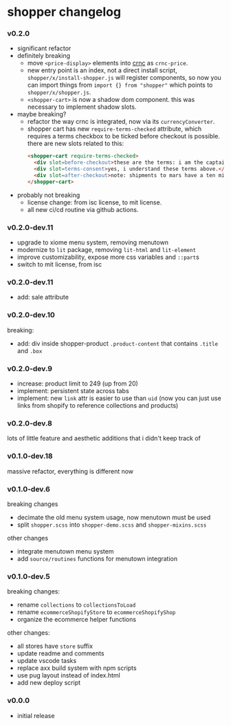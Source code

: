 
# shopper changelog

### v0.2.0

- significant refactor
- definitely breaking
  - move `<price-display>` elements into [crnc](https://github.com/chase-moskal/crnc#readme) as `crnc-price`.
  - new entry point is an index, not a direct install script, `shopper/x/install-shopper.js` will register components, so now you can import things from `import {} from "shopper"` which points to `shopper/x/shopper.js`.
  - `<shopper-cart>` is now a shadow dom component. this was necessary to implement shadow slots.
- maybe breaking?
  - refactor the way crnc is integrated, now via its `currencyConverter`.
  - shopper cart has new `require-terms-checked` attribute, which requires a terms checkbox to be ticked before checkout is possible. there are new slots related to this:
      ```html
      <shopper-cart require-terms-checked>
        <div slot=before-checkout>these are the terms: i am the captain now</div>
        <div slot=terms-consent>yes, i understand these terms above.</div>
        <div slot=after-checkout>note: shipments to mars have a ten million dollar fee.</div>
      </shopper-cart>
      ```
- probably not breaking
  - license change: from isc license, to mit license.
  - all new ci/cd routine via github actions.

### v0.2.0-dev.11

- upgrade to xiome menu system, removing menutown
- modernize to `lit` package, removing `lit-html` and `lit-element`
- improve customizability, expose more css variables and `::part`s
- switch to mit license, from isc

### v0.2.0-dev.11

- add: sale attribute

### v0.2.0-dev.10

breaking:
- add: div inside shopper-product `.product-content` that contains `.title` and `.box`

### v0.2.0-dev.9

- increase: product limit to 249 (up from 20)
- implement: persistent state across tabs
- implement: new `link` attr is easier to use than `uid` (now you can just use links from shopify to reference collections and products)

### v0.2.0-dev.8

lots of little feature and aesthetic additions that i didn't keep track of

### v0.1.0-dev.18

massive refactor, everything is different now

### v0.1.0-dev.6

breaking changes
- decimate the old menu system usage, now menutown must be used
- split `shopper.scss` into `shopper-demo.scss` and `shopper-mixins.scss`

other changes
- integrate menutown menu system
- add `source/routines` functions for menutown integration 

### v0.1.0-dev.5

breaking changes:
- rename `collections` to `collectionsToLoad`
- rename `ecommerceShopifyStore` to `ecommerceShopifyShop`
- organize the ecommerce helper functions


other changes:
- all stores have `store` suffix
- update readme and comments
- update vscode tasks
- replace axx build system with npm scripts
- use pug layout instead of index.html
- add new deploy script

### v0.0.0

- initial release

